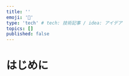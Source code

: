 ```yaml
---
title: ''
emoji: '👋'
type: 'tech' # tech: 技術記事 / idea: アイデア
topics: []
published: false
---
```


# はじめに
